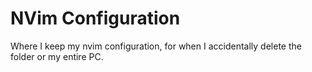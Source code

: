 # NVim Configuration
Where I keep my nvim configuration, for when I accidentally delete the folder or my entire PC.
